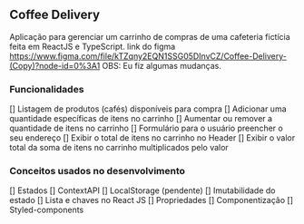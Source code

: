 ## Coffee Delivery
Aplicação para gerenciar um carrinho de compras de uma cafeteria fictícia 
feita em ReactJS e TypeScript.
link do figma https://www.figma.com/file/kTZqny2EQN1SSG05DInvCZ/Coffee-Delivery-(Copy)?node-id=0%3A1
OBS: Eu fiz algumas mudanças. 

### Funcionalidades
[] Listagem de produtos (cafés) disponíveis para compra
[] Adicionar uma quantidade específicas de itens no carrinho
[] Aumentar ou remover a quantidade de itens no carrinho
[] Formulário para o usuário preencher o seu endereço
[] Exibir o total de itens no carrinho no Header
[] Exibir o valor total da soma de itens no carrinho multiplicados pelo valor

### Conceitos usados no desenvolvimento 
[] Estados
[] ContextAPI
[] LocalStorage (pendente)
[] Imutabilidade do estado 
[] Lista e chaves no React JS
[] Propriedades
[] Componentização
[] Styled-components